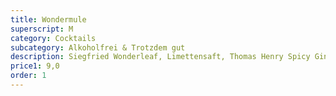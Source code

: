 ```yaml
---
title: Wondermule
superscript: M
category: Cocktails
subcategory: Alkoholfrei & Trotzdem gut
description: Siegfried Wonderleaf, Limettensaft, Thomas Henry Spicy Ginger, Gurke
price1: 9,0
order: 1
---
```

